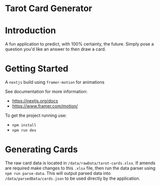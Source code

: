 # Tarot Card Generator #

Introduction
===

A fun application to predict, with 100% certainty, the future. Simply pose a question you'd like an answer to then draw a card.

Getting Started
===
A `nextjs` build using `framer-motion` for animations 

See documentation for more information:
  - https://nextjs.org/docs
  - https://www.framer.com/motion/
  
To get the project running use:
  - `npm install`
  - `npm run dev`

Generating Cards
===
The raw card data is located in `/data/rawData/tarot-cards.xlsx`. If amends are required make changes to this `.xlsx` file, then run the data parser using `npm run parse-data`. This will output parsed data into `/data/parsedData/cards.json` to be used directly by the application.